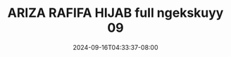 --- 
title: "ARIZA RAFIFA HIJAB full ngekskuyy 09"
description: "nonton   ARIZA RAFIFA HIJAB full ngekskuyy 09   durasi panjang  "
date: 2024-09-16T04:33:37-08:00
file_code: "ae06ww07usqs"
draft: false
cover: "x3ccpdlsmduf2ufd.jpg"
tags: ["ARIZA", "RAFIFA", "HIJAB", "full", "ngekskuyy", "bokep-indo", "bokep-viral", "bokep-ig"]
length: 804
fld_id: "1482698"
foldername: "Ariza rafifa"
categories: ["Ariza rafifa"]
views: 0
---